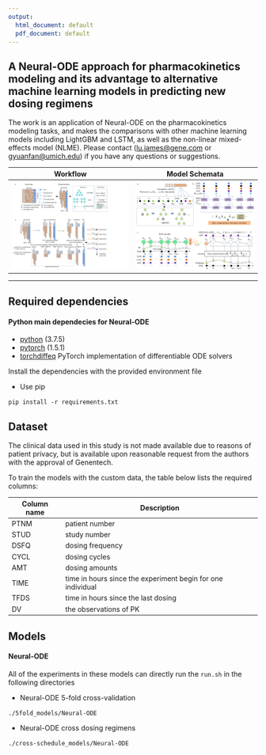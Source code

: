 ```yaml
---
output:
  html_document: default
  pdf_document: default
---
```


## A Neural-ODE approach for pharmacokinetics modeling and its advantage to alternative machine learning models in predicting new dosing regimens

The work is an application of Neural-ODE on the pharmacokinetics modeling tasks, and makes the comparisons with other machine learning models including LightGBM and LSTM, as well as the non-linear mixed-effects model (NLME). Please contact (lu.james@gene.com or gyuanfan@umich.edu) if you have any questions or suggestions.

Workflow             |  Model Schemata
:-------------------------:|:-------------------------:
![](figures/figure1.png)  |  ![](figures/figure2.png)

---

## Required dependencies  

#### Python main dependecies for Neural-ODE
* [python](https://www.python.org) (3.7.5)
* [pytorch](https://pytorch.org/) (1.5.1)
* [torchdiffeq](https://github.com/rtqichen/torchdiffeq) PyTorch implementation of differentiable ODE solvers

Install the dependencies with the provided environment file  

* Use pip
```
pip install -r requirements.txt
```

## Dataset
The clinical data used in this study is not made available due to reasons of patient privacy, but is available upon reasonable request from the authors with the approval of Genentech.  

To train the models with the custom data, the table below lists the required columns:  

| Column name        | Description           |
| ------------- | ------------- |
| PTNM      | patient number |
| STUD | study number      |
| DSFQ      | dosing frequency      |
| CYCL | dosing cycles      |
| AMT      | dosing amounts |
| TIME      | time in hours since the experiment begin for one individual      |
| TFDS | time in hours since the last dosing      |
| DV | the observations of PK      |

## Models

#### Neural-ODE

All of the experiments in these models can directly run the `run.sh` in the following directories

* Neural-ODE 5-fold cross-validation
```
./5fold_models/Neural-ODE
```
* Neural-ODE cross dosing regimens
```
./cross-schedule_models/Neural-ODE
```